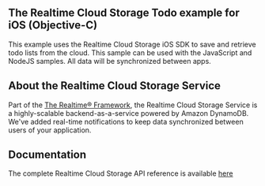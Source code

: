 ## The Realtime Cloud Storage Todo example for iOS (Objective-C) 
This example uses the Realtime Cloud Storage iOS SDK to save and retrieve todo lists from the cloud. This sample can be used with the JavaScript and NodeJS samples. All data will be synchronized between apps.

## About the Realtime Cloud Storage Service
Part of the [The Realtime® Framework](http://framework.realtime.co), the Realtime Cloud Storage Service is a highly-scalable backend-as-a-service powered by Amazon DynamoDB. We've added real-time notifications to keep data synchronized between users of your application.
 
## Documentation
The complete Realtime Cloud Storage API reference is available [here](http://framework.realtime.co/storage/#documentation)